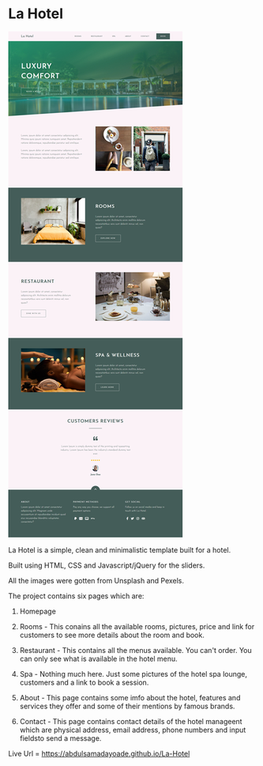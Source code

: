 # La Hotel
 
 <img src="images/screenshot.jpg" alt="project">

La Hotel is a simple, clean and minimalistic template built for a hotel.

Built using HTML, CSS and Javascript/jQuery for the sliders.

All the images were gotten from Unsplash and Pexels.

The project contains six pages which are:

1. Homepage

2. Rooms - This conains all the available rooms, pictures, price and link for customers to see more details about the room and book.

3. Restaurant - This contains all the menus available. You can't order. You can only see what is available in the hotel menu.

4. Spa - Nothing much here. Just some pictures of the hotel spa lounge, customers and a link to book a session.

5. About - This page contains some imfo about the hotel, features and services they offer and some of their mentions by famous brands.

6. Contact - This page contains contact details of the hotel manageent which are physical address, email address, phone numbers and input fieldsto send a message.

Live Url = https://abdulsamadayoade.github.io/La-Hotel
